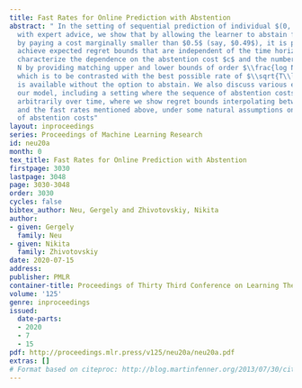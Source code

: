 ```yaml
---
title: Fast Rates for Online Prediction with Abstention
abstract: " In the setting of sequential prediction of individual $(0, 1)$-sequences
  with expert advice, we show that by allowing the learner to abstain from the prediction
  by paying a cost marginally smaller than $0.5$ (say, $0.49$), it is possible to
  achieve expected regret bounds that are independent of the time horizon T. We exactly
  characterize the dependence on the abstention cost $c$ and the number of experts
  N by providing matching upper and lower bounds of order $\\frac{log N} {1−2c}$,
  which is to be contrasted with the best possible rate of $\\sqrt{T\\log N}$ that
  is available without the option to abstain. We also discuss various extensions of
  our model, including a setting where the sequence of abstention costs can change
  arbitrarily over time, where we show regret bounds interpolating between the slow
  and the fast rates mentioned above, under some natural assumptions on the sequence
  of abstention costs"
layout: inproceedings
series: Proceedings of Machine Learning Research
id: neu20a
month: 0
tex_title: Fast Rates for Online Prediction with Abstention
firstpage: 3030
lastpage: 3048
page: 3030-3048
order: 3030
cycles: false
bibtex_author: Neu, Gergely and Zhivotovskiy, Nikita
author:
- given: Gergely
  family: Neu
- given: Nikita
  family: Zhivotovskiy
date: 2020-07-15
address: 
publisher: PMLR
container-title: Proceedings of Thirty Third Conference on Learning Theory
volume: '125'
genre: inproceedings
issued:
  date-parts:
  - 2020
  - 7
  - 15
pdf: http://proceedings.mlr.press/v125/neu20a/neu20a.pdf
extras: []
# Format based on citeproc: http://blog.martinfenner.org/2013/07/30/citeproc-yaml-for-bibliographies/
---
```

